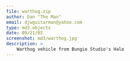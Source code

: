 ```yaml
---
file: warthog.zip
author: Dan "The Man"
email: djwguitarman@yahoo.com
type: md3.objects
date: 09/21/02
screenshot: md3/warthog.jpg
description: >
    Warthog vehicle from Bungie Studio's Halo
---
```

